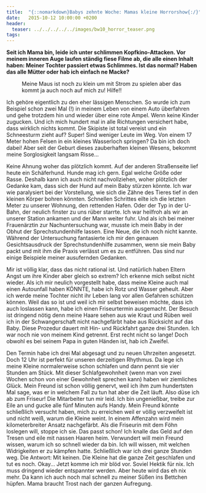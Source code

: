 ```yaml
---
title:  "{::nomarkdown}Babys zehnte Woche: Mamas kleine Horrorshow{:/}"
date:   2015-10-12 10:00:00 +0200
header:
  teaser: ../../../../../images/bw10_horror_teaser.png
tags:
---
```

**Seit ich Mama bin, leide ich unter schlimmen Kopfkino-Attacken. Vor meinem inneren Auge laufen ständig fiese Filme ab, die alle einen Inhalt haben: Meiner Tochter passiert etwas Schlimmes. Ist das normal? Haben das alle Mütter oder hab ich einfach ne Macke?**

<figure>
  <img src="../../../../../images/bw10_horror.jpg" alt="">
  <figcaption>Meine Maus ist noch zu klein um mit Strom zu spielen aber das kommt ja auch noch auf mich zu! Hilfe!!</figcaption>
</figure>

Ich gehöre eigentlich zu den eher lässigen Menschen. So wurde ich zum Beispiel schon zwei Mal (!) in meinem Leben von einem Auto überfahren und gehe trotzdem hin und wieder über eine rote Ampel. Wenn keine Kinder zugucken. Und ich mich hundert mal in alle Richtungen versichert habe, dass wirklich nichts kommt. Die Skipiste ist total vereist und ein Schneesturm zieht auf? Super! Sind weniger Leute im Weg. Von einem 17 Meter hohen Felsen in ein kleines Wasserloch springen? Da bin ich doch dabei! Aber seit der Geburt dieses zauberhaften kleinen Wesens, bekommt meine Sorglosigkeit langsam Risse…

Keine Ahnung woher das plötzlich kommt. Auf der anderen Straßenseite lief heute ein Schäferhund. Hunde mag ich gern. Egal welche Größe oder Rasse. Deshalb kann ich auch nicht nachvollziehen, woher plötzlich der Gedanke kam, dass sich der Hund auf mein Baby stürzen könnte. Ich war wie paralysiert bei der Vorstellung, wie sich die Zähne des Tieres tief in den kleinen Körper bohren könnten. Schnellen Schrittes eilte ich die letzten Meter zu unserer Wohnung, den rettenden Hafen. Oder der Typ in der U-Bahn, der neulich finster zu uns rüber starrte. Ich war heilfroh als wir an unserer Station ankamen und der Mann weiter fuhr. Und als ich bei meiner Frauenärztin zur Nachuntersuchung war, musste ich mein Baby in der Obhut der Sprechstundenhilfe lassen. Eine Neue, die ich noch nicht kannte. Während der Untersuchung fantasierte ich mir den genauen Gesichtsausdruck der Sprechstundenhilfe zusammen, wenn sie mein Baby packt und mit ihm die Praxis verlässt um es zu entführen. Das sind nur einige Beispiele meiner ausufernden Gedanken.

Mir ist völlig klar, dass das nicht rational ist. Und natürlich haben Eltern Angst um ihre Kinder aber gleich so extrem? Ich erkenne mich selbst nicht wieder. Als ich mir neulich vorgestellt habe, dass meine Kleine auch mal einen Autounfall haben KÖNNTE, habe ich Rotz und Wasser geheult. Aber ich werde meine Tochter nicht ihr Leben lang vor allen Gefahren schützen können. Weil das so ist und weil ich mir selbst beweisen möchte, dass ich auch loslassen kann, habe ich einen Friseurtermin ausgemacht. Der Besuch ist dringend nötig denn meine Haare sehen aus wie Kraut und Rüben weil ich in der Schwangerschaft nicht nachgefärbt habe aus Rücksicht auf das Baby. Diese Prozedur dauert mit Hin- und Rückfahrt ganze drei Stunden. Ich war noch nie von meinem Kind getrennt. Erst recht nicht so lange! Doch obwohl es bei seinem Papa in guten Händen ist, hab ich Zweifel.

Den Termin habe ich drei Mal abgesagt und zu neuen Uhrzeiten angesetzt. Doch 12 Uhr ist perfekt für unseren derzeitigen Rhythmus. Da lege ich meine Kleine normalerweise schon schlafen und dann pennt sie vier Stunden am Stück. Mit dieser Schlafgewohnheit (wenn man von zwei Wochen schon von einer Gewohnheit sprechen kann) haben wir ziemliches Glück. Mein Freund ist schon völlig genervt, weil ich ihm zum hundertsten Mal sage, was er in welchem Fall zu tun hat aber die Zeit läuft. Also düse ich ab zum Friseur! Die Mitarbeiter tun mir leid. Ich bin ungenießbar, treibe zur Eile an und gucke alle fünf Minuten aufs Handy. Mein Freund könnte schließlich versucht haben, mich zu erreichen weil er völlig verzweifelt ist und nicht weiß, warum die Kleine weint. In einem Affenzahn wird mein kilometerbreiter Ansatz nachgefärbt. Als die Friseurin mit dem Föhn loslegen will, stoppe ich sie. Das passt schon! Ich knalle das Geld auf den Tresen und eile mit nassen Haaren heim. Verwundert will mein Freund wissen, warum ich so schnell wieder da bin. Ich will wissen, mit welchen Widrigkeiten er zu kämpfen hatte. Schließlich war ich drei ganze Stunden weg. Die Antwort: Mit keinen. Die Kleine hat die ganze Zeit geschlafen und tut es noch. Okay… Jetzt komme ich mir blöd vor. Soviel Hektik für nix. Ich muss dringend wieder entspannter werden. Aber heute wird das eh nix mehr. Da kann ich auch noch mal schnell zu meiner Süßen ins Bettchen hüpfen. Mama braucht Trost nach der ganzen Aufregung.
